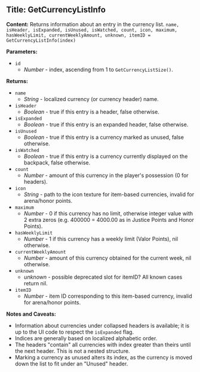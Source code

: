 ## Title: GetCurrencyListInfo

**Content:**
Returns information about an entry in the currency list.
`name, isHeader, isExpanded, isUnused, isWatched, count, icon, maximum, hasWeeklyLimit, currentWeeklyAmount, unknown, itemID = GetCurrencyListInfo(index)`

**Parameters:**
- `id`
  - *Number* - index, ascending from 1 to `GetCurrencyListSize()`.

**Returns:**
- `name`
  - *String* - localized currency (or currency header) name.
- `isHeader`
  - *Boolean* - true if this entry is a header, false otherwise.
- `isExpanded`
  - *Boolean* - true if this entry is an expanded header, false otherwise.
- `isUnused`
  - *Boolean* - true if this entry is a currency marked as unused, false otherwise.
- `isWatched`
  - *Boolean* - true if this entry is a currency currently displayed on the backpack, false otherwise.
- `count`
  - *Number* - amount of this currency in the player's possession (0 for headers).
- `icon`
  - *String* - path to the icon texture for item-based currencies, invalid for arena/honor points.
- `maximum`
  - *Number* - 0 if this currency has no limit, otherwise integer value with 2 extra zeros (e.g. 400000 = 4000.00 as in Justice Points and Honor Points).
- `hasWeeklyLimit`
  - *Number* - 1 if this currency has a weekly limit (Valor Points), nil otherwise.
- `currentWeeklyAmount`
  - *Number* - amount of this currency obtained for the current week, nil otherwise.
- `unknown`
  - *unknown* - possible deprecated slot for itemID? All known cases return nil.
- `itemID`
  - *Number* - item ID corresponding to this item-based currency, invalid for arena/honor points.

**Notes and Caveats:**
- Information about currencies under collapsed headers is available; it is up to the UI code to respect the `isExpanded` flag.
- Indices are generally based on localized alphabetic order.
- The headers "contain" all currencies with index greater than theirs until the next header. This is not a nested structure.
- Marking a currency as unused alters its index, as the currency is moved down the list to fit under an "Unused" header.